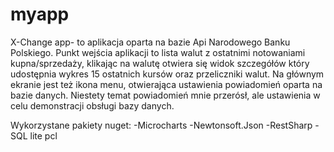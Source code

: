 # myapp
X-Change app- to aplikacja oparta na bazie Api Narodowego Banku Polskiego. Punkt wejścia aplikacji to lista walut z ostatnimi notowaniami kupna/sprzedaży,
klikając na walutę otwiera się widok szczegółów który udostępnia wykres 15 ostatnich kursów oraz przeliczniki walut.
Na głównym ekranie jest też ikona menu, otwierająca ustawienia powiadomień oparta na bazie danych. Niestety temat powiadomień mnie przerósł, 
ale ustawienia w celu demonstracji obsługi bazy danych.

Wykorzystane pakiety nuget:
-Microcharts
-Newtonsoft.Json
-RestSharp
-SQL lite pcl

